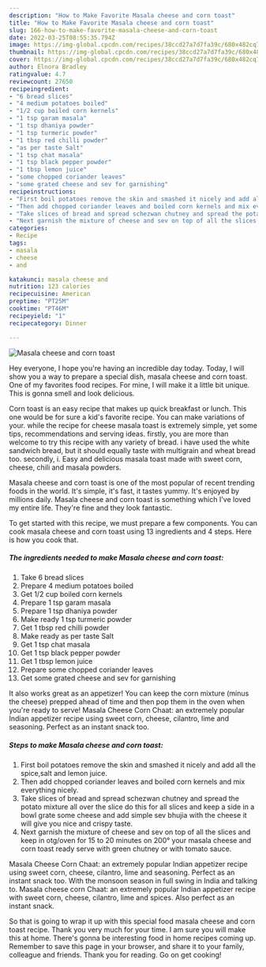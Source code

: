 ```yaml
---
description: "How to Make Favorite Masala cheese and corn toast"
title: "How to Make Favorite Masala cheese and corn toast"
slug: 166-how-to-make-favorite-masala-cheese-and-corn-toast
date: 2022-03-25T08:55:35.794Z
image: https://img-global.cpcdn.com/recipes/38ccd27a7d7fa39c/680x482cq70/masala-cheese-and-corn-toast-recipe-main-photo.jpg
thumbnail: https://img-global.cpcdn.com/recipes/38ccd27a7d7fa39c/680x482cq70/masala-cheese-and-corn-toast-recipe-main-photo.jpg
cover: https://img-global.cpcdn.com/recipes/38ccd27a7d7fa39c/680x482cq70/masala-cheese-and-corn-toast-recipe-main-photo.jpg
author: Elnora Bradley
ratingvalue: 4.7
reviewcount: 27650
recipeingredient:
- "6 bread slices"
- "4 medium potatoes boiled"
- "1/2 cup boiled corn kernels"
- "1 tsp garam masala"
- "1 tsp dhaniya powder"
- "1 tsp turmeric powder"
- "1 tbsp red chilli powder"
- "as per taste Salt"
- "1 tsp chat masala"
- "1 tsp black pepper powder"
- "1 tbsp lemon juice"
- "some chopped coriander leaves"
- "some grated cheese and sev for garnishing"
recipeinstructions:
- "First boil potatoes remove the skin and smashed it nicely and add all the spice,salt and lemon juice."
- "Then add chopped coriander leaves and boiled corn kernels and mix everything nicely."
- "Take slices of bread and spread schezwan chutney and spread the potato mixture all over the slice do this for all slices and keep a side in a bowl grate some cheese and add simple sev bhujia with the cheese it will give you nice and crispy taste."
- "Next garnish the mixture of cheese and sev on top of all the slices and keep in otg/oven for 15 to 20 minutes on 200° your masala cheese and corn toast ready serve with green chutney or with tomato sauce."
categories:
- Recipe
tags:
- masala
- cheese
- and

katakunci: masala cheese and 
nutrition: 123 calories
recipecuisine: American
preptime: "PT25M"
cooktime: "PT46M"
recipeyield: "1"
recipecategory: Dinner

---
```



![Masala cheese and corn toast](https://img-global.cpcdn.com/recipes/38ccd27a7d7fa39c/680x482cq70/masala-cheese-and-corn-toast-recipe-main-photo.jpg)

Hey everyone, I hope you're having an incredible day today. Today, I will show you a way to prepare a special dish, masala cheese and corn toast. One of my favorites food recipes. For mine, I will make it a little bit unique. This is gonna smell and look delicious.

Corn toast is an easy recipe that makes up quick breakfast or lunch. This one would be for sure a kid&#39;s favorite recipe. You can make variations of your. while the recipe for cheese masala toast is extremely simple, yet some tips, recommendations and serving ideas. firstly, you are more than welcome to try this recipe with any variety of bread. i have used the white sandwich bread, but it should equally taste with multigrain and wheat bread too. secondly, i. Easy and delicious masala toast made with sweet corn, cheese, chili and masala powders.

Masala cheese and corn toast is one of the most popular of recent trending foods in the world. It's simple, it's fast, it tastes yummy. It's enjoyed by millions daily. Masala cheese and corn toast is something which I've loved my entire life. They're fine and they look fantastic.


To get started with this recipe, we must prepare a few components. You can cook masala cheese and corn toast using 13 ingredients and 4 steps. Here is how you cook that.

<!--inarticleads1-->

##### The ingredients needed to make Masala cheese and corn toast:

1. Take 6 bread slices
1. Prepare 4 medium potatoes boiled
1. Get 1/2 cup boiled corn kernels
1. Prepare 1 tsp garam masala
1. Prepare 1 tsp dhaniya powder
1. Make ready 1 tsp turmeric powder
1. Get 1 tbsp red chilli powder
1. Make ready as per taste Salt
1. Get 1 tsp chat masala
1. Get 1 tsp black pepper powder
1. Get 1 tbsp lemon juice
1. Prepare some chopped coriander leaves
1. Get some grated cheese and sev for garnishing


It also works great as an appetizer! You can keep the corn mixture (minus the cheese) prepped ahead of time and then pop them in the oven when you&#39;re ready to serve! Masala Cheese Corn Chaat: an extremely popular Indian appetizer recipe using sweet corn, cheese, cilantro, lime and seasoning. Perfect as an instant snack too. 

<!--inarticleads2-->

##### Steps to make Masala cheese and corn toast:

1. First boil potatoes remove the skin and smashed it nicely and add all the spice,salt and lemon juice.
1. Then add chopped coriander leaves and boiled corn kernels and mix everything nicely.
1. Take slices of bread and spread schezwan chutney and spread the potato mixture all over the slice do this for all slices and keep a side in a bowl grate some cheese and add simple sev bhujia with the cheese it will give you nice and crispy taste.
1. Next garnish the mixture of cheese and sev on top of all the slices and keep in otg/oven for 15 to 20 minutes on 200° your masala cheese and corn toast ready serve with green chutney or with tomato sauce.


Masala Cheese Corn Chaat: an extremely popular Indian appetizer recipe using sweet corn, cheese, cilantro, lime and seasoning. Perfect as an instant snack too. With the monsoon season in full swing in India and talking to. Masala cheese corn Chaat: an extremely popular Indian appetizer recipe with sweet corn, cheese, cilantro, lime and spices. Also perfect as an instant snack. 

So that is going to wrap it up with this special food masala cheese and corn toast recipe. Thank you very much for your time. I am sure you will make this at home. There's gonna be interesting food in home recipes coming up. Remember to save this page in your browser, and share it to your family, colleague and friends. Thank you for reading. Go on get cooking!

